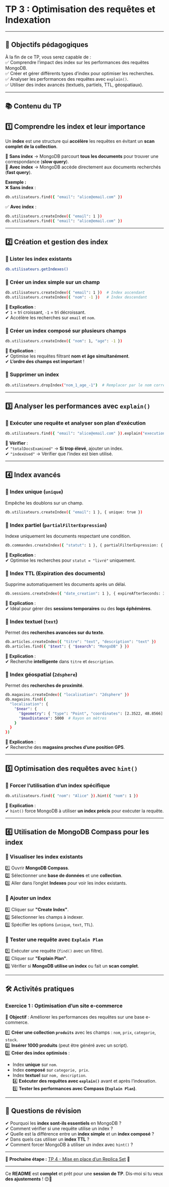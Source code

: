 # **TP 3 : Optimisation des requêtes et Indexation**  

---

## **🎯 Objectifs pédagogiques**  

À la fin de ce TP, vous serez capable de :  
✅ Comprendre l’impact des index sur les performances des requêtes MongoDB.  
✅ Créer et gérer différents types d’index pour optimiser les recherches.  
✅ Analyser les performances des requêtes avec `explain()`.  
✅ Utiliser des index avancés (textuels, partiels, TTL, géospatiaux).  

---

## **📚 Contenu du TP**  

## **1️⃣ Comprendre les index et leur importance**  

Un **index** est une structure qui **accélère** les requêtes en évitant un **scan complet de la collection**.  

📌 **Sans index** → MongoDB parcourt **tous les documents** pour trouver une correspondance (**slow query**).  
📌 **Avec index** → MongoDB accède directement aux documents recherchés (**fast query**).  

**Exemple :**  
❌ **Sans index** :  
```sh
db.utilisateurs.find({ "email": "alice@email.com" })
```
✅ **Avec index** :  
```sh
db.utilisateurs.createIndex({ "email": 1 })
db.utilisateurs.find({ "email": "alice@email.com" })
```

---

## **2️⃣ Création et gestion des index**  

### **🔹 Lister les index existants**  
```sh
db.utilisateurs.getIndexes()
```

### **🔹 Créer un index simple sur un champ**  
```sh
db.utilisateurs.createIndex({ "email": 1 })  # Index ascendant
db.utilisateurs.createIndex({ "nom": -1 })   # Index descendant
```
📌 **Explication** :  
✔ `1` = tri croissant, `-1` = tri décroissant.  
✔ Accélère les recherches sur `email` et `nom`.  

### **🔹 Créer un index composé sur plusieurs champs**  
```sh
db.utilisateurs.createIndex({ "nom": 1, "age": -1 })
```
📌 **Explication** :  
✔ Optimise les requêtes filtrant **nom et âge simultanément**.  
✔ **L’ordre des champs est important** !  

### **🔹 Supprimer un index**  
```sh
db.utilisateurs.dropIndex("nom_1_age_-1")  # Remplacer par le nom correct de l'index
```

---

## **3️⃣ Analyser les performances avec `explain()`**  

### **🔹 Exécuter une requête et analyser son plan d’exécution**  
```sh
db.utilisateurs.find({ "email": "alice@email.com" }).explain("executionStats")
```
📌 **Vérifier** :  
✔ `"totalDocsExamined"` → **Si trop élevé**, ajouter un index.  
✔ `"indexUsed"` → Vérifier que l’index est bien utilisé.  

---

## **4️⃣ Index avancés**  

### **🔹 Index unique (`unique`)**  
Empêche les doublons sur un champ.  
```sh
db.utilisateurs.createIndex({ "email": 1 }, { unique: true })
```

### **🔹 Index partiel (`partialFilterExpression`)**  
Indexe uniquement les documents respectant une condition.  
```sh
db.commandes.createIndex({ "statut": 1 }, { partialFilterExpression: { "statut": "livré" } })
```
📌 **Explication** :  
✔ Optimise les recherches pour `statut = "livré"` uniquement.  

### **🔹 Index TTL (Expiration des documents)**  
Supprime automatiquement les documents après un délai.  
```sh
db.sessions.createIndex({ "date_creation": 1 }, { expireAfterSeconds: 3600 })
```
📌 **Explication** :  
✔ Idéal pour gérer des **sessions temporaires** ou des **logs éphémères**.  

### **🔹 Index textuel (`text`)**  
Permet des **recherches avancées sur du texte**.  
```sh
db.articles.createIndex({ "titre": "text", "description": "text" })
db.articles.find({ "$text": { "$search": "MongoDB" } })
```
📌 **Explication** :  
✔ Recherche **intelligente** dans `titre` et `description`.  

### **🔹 Index géospatial (`2dsphere`)**  
Permet des **recherches de proximité**.  
```sh
db.magasins.createIndex({ "localisation": "2dsphere" })
db.magasins.find({
  "localisation": {
    "$near": {
      "$geometry": { "type": "Point", "coordinates": [2.3522, 48.8566] },
      "$maxDistance": 5000  # Rayon en mètres
    }
  }
})
```
📌 **Explication** :  
✔ Recherche des **magasins proches d’une position GPS**.  

---

## **5️⃣ Optimisation des requêtes avec `hint()`**  

### **🔹 Forcer l’utilisation d’un index spécifique**  
```sh
db.utilisateurs.find({ "nom": "Alice" }).hint({ "nom": 1 })
```
📌 **Explication** :  
✔ `hint()` force MongoDB à utiliser **un index précis** pour exécuter la requête.  

---

## **6️⃣ Utilisation de MongoDB Compass pour les index**  

### **🔹 Visualiser les index existants**  
1️⃣ Ouvrir **MongoDB Compass**.  
2️⃣ Sélectionner une **base de données** et une **collection**.  
3️⃣ Aller dans l’onglet **Indexes** pour voir les index existants.  

### **🔹 Ajouter un index**  
1️⃣ Cliquer sur **"Create Index"**.  
2️⃣ Sélectionner les champs à indexer.  
3️⃣ Spécifier les options (`unique`, `text`, `TTL`).  

### **🔹 Tester une requête avec `Explain Plan`**  
1️⃣ Exécuter une requête (`find()` avec un filtre).  
2️⃣ Cliquer sur **"Explain Plan"**.  
3️⃣ Vérifier si **MongoDB utilise un index** ou fait un **scan complet**.  

---

## **🛠️ Activités pratiques**  

### **Exercice 1 : Optimisation d’un site e-commerce**  
📌 **Objectif** : Améliorer les performances des requêtes sur une base e-commerce.  

1️⃣ **Créer une collection `produits`** avec les champs : `nom`, `prix`, `categorie`, `stock`.  
2️⃣ **Insérer 1000 produits** (peut être généré avec un script).  
3️⃣ **Créer des index optimisés** :  
   - Index **unique** sur `nom`.  
   - Index **composé** sur `categorie, prix`.  
   - Index **textuel** sur `nom, description`.  
4️⃣ **Exécuter des requêtes avec `explain()`** avant et après l’indexation.  
5️⃣ **Tester les performances avec Compass (`Explain Plan`)**.  

---

## **📖 Questions de révision**  

✔ Pourquoi les **index sont-ils essentiels** en MongoDB ?  
✔ Comment vérifier si une requête utilise un index ?  
✔ Quelle est la différence entre un **index simple** et un **index composé** ?  
✔ Dans quels cas utiliser un **index TTL** ?  
✔ Comment forcer MongoDB à utiliser un index avec `hint()` ?  

---

📌 **Prochaine étape :** [TP 4 - Mise en place d’un Replica Set](./sessions/TP4-1.md) 🚀  

---

Ce **README** est **complet** et prêt pour une **session de TP**. Dis-moi si tu veux **des ajustements** ! 😊🚀